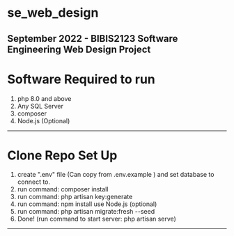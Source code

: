 # se_web_design
September 2022 - BIBIS2123 Software Engineering Web Design Project
---
# Software Required to run
1. php 8.0 and above
2. Any SQL Server
3. composer
4. Node.js (Optional)
---
# Clone Repo Set Up
1. create ".env" file (Can copy from .env.example ) and set database to connect to.
2. run command: composer install
3. run command: php artisan key:generate
4. run command: npm install use Node.js (optional)
5. run command: php artisan migrate:fresh --seed
6. Done! (run command to start server: php artisan serve)
---
